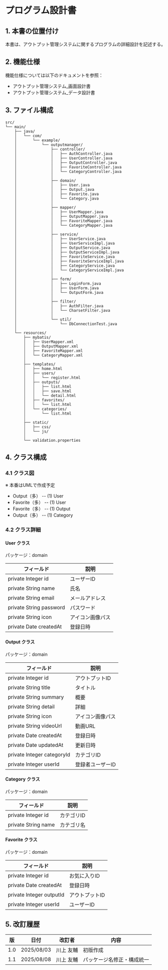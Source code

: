 # プログラム設計書

## 1. 本書の位置付け
本書は、アウトプット管理システムに関するプログラムの詳細設計を記述する。

## 2. 機能仕様
機能仕様については以下のドキュメントを参照：
- アウトプット管理システム_画面設計書
- アウトプット管理システム_データ設計書

## 3. ファイル構成
```
src/
└── main/
    ├── java/
    │   └── com/
    │       └── example/
    │           └── outputmanager/
    │               ├── controller/
    │               │   ├── AuthController.java
    │               │   ├── UserController.java
    │               │   ├── OutputController.java
    │               │   ├── FavoriteController.java
    │               │   └── CategoryController.java
    │               │
    │               ├── domain/
    │               │   ├── User.java
    │               │   ├── Output.java
    │               │   ├── Favorite.java
    │               │   └── Category.java
    │               │
    │               ├── mapper/
    │               │   ├── UserMapper.java
    │               │   ├── OutputMapper.java
    │               │   ├── FavoriteMapper.java
    │               │   └── CategoryMapper.java
    │               │
    │               ├── service/
    │               │   ├── UserService.java
    │               │   ├── UserServiceImpl.java
    │               │   ├── OutputService.java
    │               │   ├── OutputServiceImpl.java
    │               │   ├── FavoriteService.java
    │               │   ├── FavoriteServiceImpl.java
    │               │   ├── CategoryService.java
    │               │   └── CategoryServiceImpl.java
    │               │
    │               ├── form/
    │               │   ├── LoginForm.java
    │               │   ├── UserForm.java
    │               │   └── OutputForm.java
    │               │
    │               ├── filter/
    │               │   ├── AuthFilter.java
    │               │   └── CharsetFilter.java
    │               │
    │               └── util/
    │                   └── DbConnectionTest.java
    │
    └── resources/
        ├── mybatis/
        │   ├── UserMapper.xml
        │   ├── OutputMapper.xml
        │   ├── FavoriteMapper.xml
        │   └── CategoryMapper.xml
        │
        ├── templates/
        │   ├── home.html
        │   ├── users/
        │   │   └── register.html
        │   ├── outputs/
        │   │   ├── list.html
        │   │   ├── save.html
        │   │   └── detail.html
        │   ├── favorites/
        │   │   └── list.html
        │   └── categories/
        │       └── list.html
        │
        ├── static/
        │   ├── css/
        │   └── js/
        │
        └── validation.properties
```

## 4. クラス構成

### 4.1 クラス図
※ 本番はUMLで作成予定

- Output（多） -- (1) User
- Favorite（多） -- (1) User
- Favorite（多） -- (1) Output
- Output（多） -- (1) Category

### 4.2 クラス詳細

#### User クラス
パッケージ：domain

| フィールド | 説明 |
|-----------|------|
| private Integer id | ユーザーID |
| private String name | 氏名 |
| private String email | メールアドレス |
| private String password | パスワード |
| private String icon | アイコン画像パス |
| private Date createdAt | 登録日時 |

#### Output クラス
パッケージ：domain

| フィールド | 説明 |
|-----------|------|
| private Integer id | アウトプットID |
| private String title | タイトル |
| private String summary | 概要 |
| private String detail | 詳細 |
| private String icon | アイコン画像パス |
| private String videoUrl | 動画URL |
| private Date createdAt | 登録日時 |
| private Date updatedAt | 更新日時 |
| private Integer categoryId | カテゴリID |
| private Integer userId | 登録者ユーザーID |

#### Category クラス
パッケージ：domain

| フィールド | 説明 |
|-----------|------|
| private Integer id | カテゴリID |
| private String name | カテゴリ名 |

#### Favorite クラス
パッケージ：domain

| フィールド | 説明 |
|-----------|------|
| private Integer id | お気に入りID |
| private Date createdAt | 登録日時 |
| private Integer outputId | アウトプットID |
| private Integer userId | ユーザーID |

## 5. 改訂履歴

| 版 | 日付 | 改訂者 | 内容 |
|----|------|--------|------|
| 1.0 | 2025/08/03 | 川上 友輔 | 初版作成 |
| 1.1 | 2025/08/08 | 川上 友輔 | パッケージ名修正・構成統一 |
